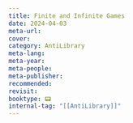 ```yaml
---
title: Finite and Infinite Games
date: 2024-04-03
meta-url: 
cover: 
category: AntiLibrary
meta-lang: 
meta-year: 
meta-people: 
meta-publisher: 
recommended: 
revisit:
booktype: 📟
internal-tag: "[[AntiLibrary]]"
---
```


